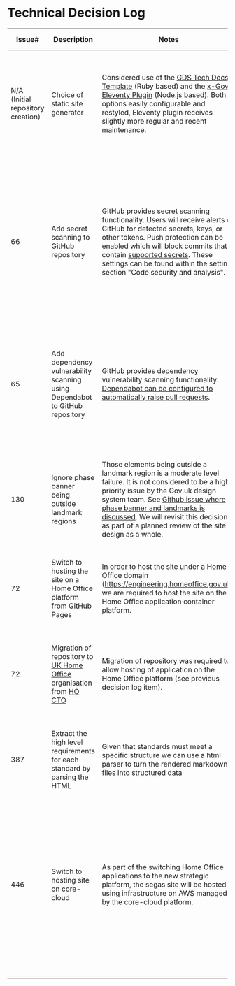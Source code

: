 # Technical Decision Log

| Issue#                            | Description                                                                                                                         | Notes                                                                                                                                                                                                                                                                                                                                                                                                                | Decision                                                                                                                                                                                                                                                                          | Decision Date | Further Information             |
|-----------------------------------|-------------------------------------------------------------------------------------------------------------------------------------|----------------------------------------------------------------------------------------------------------------------------------------------------------------------------------------------------------------------------------------------------------------------------------------------------------------------------------------------------------------------------------------------------------------------|-----------------------------------------------------------------------------------------------------------------------------------------------------------------------------------------------------------------------------------------------------------------------------------|---------------|---------------------------------|
| N/A (Initial repository creation) | Choice of static site generator                                                                                                     | Considered use of the [GDS Tech Docs Template](https://github.com/alphagov/tech-docs-template) (Ruby based) and the [x-Gov Eleventy Plugin](https://github.com/x-govuk/govuk-eleventy-plugin) (Node.js based). Both options easily configurable and restyled, Eleventy plugin receives slightly more regular and recent maintenance.                                                                                 | Use the x-Gov Eleventy Plugin for creation of this site, due to better in house familiarity with Node.js and better record of plugin maintenance.                                                                                                                                 | 2022-05-17    | None                            |
| 66                                | Add secret scanning to GitHub repository                                                                                            | GitHub provides secret scanning functionality. Users will receive alerts on GitHub for detected secrets, keys, or other tokens. Push protection can be enabled which will block commits that contain [supported secrets](https://docs.github.com/en/code-security/secret-scanning/secret-scanning-patterns#supported-secrets). These settings can be found within the settings section "Code security and analysis". | Enable "Secret scanning" with "Push protection" within repository settings. Organisation administrators, repository administrators and teams with the security manager role will receive alerts when scan detects a secret.                                                       | 2023-06-01    | None                            |
| 65                                | Add dependency vulnerability scanning using Dependabot to GitHub repository                                                         | GitHub provides dependency vulnerability scanning functionality. [Dependabot can be configured to automatically raise pull requests](https://docs.github.com/en/enterprise-cloud@latest/code-security/dependabot/dependabot-version-updates/configuring-dependabot-version-updates).                                                                                                                                 | Dependabot configured to scan npm dependencies daily and github-actions dependencies weekly. These differ due to anticipated update cadence.                                                                                                                                      | 2023-06-02    | None                            |
| 130                               | Ignore phase banner being outside landmark regions                                                                                  | Those elements being outside a landmark region is a moderate level failure. It is not considered to be a high priority issue by the Gov.uk design system team. See [Github issue where phase banner and landmarks is discussed](https://github.com/alphagov/govuk-frontend/issues/1604). We will revisit this decision as part of a planned review of the site design as a whole.                                    | Axe-core has been configured to ignore elements with a `data-axe-exclude` attribute. This has been added to the phase banner and breadcrumbs.                                                                                                                                     | 2023-06-16    | None                            |
| 72                                | Switch to hosting the site on a Home Office platform from GitHub Pages                                                              | In order to host the site under a Home Office domain (https://engineering.homeoffice.gov.uk), we are required to host the site on the Home Office application container platform.                                                                                                                                                                                                                                    | Deployment actions updated to deploy to Home Office platform.                                                                                                                                                                                                                     | 2023-06-13    | Superseded by decision log 446  |  
| 72                                | Migration of repository to [UK Home Office](https://github.com/UKHomeOffice) organisation from [HO CTO](https://github.com/HO-CTO/) | Migration of repository was required to allow hosting of application on the Home Office platform (see previous decision log item).                                                                                                                                                                                                                                                                                   | Migration of repository to  [UK Home Office](https://github.com/UKHomeOffice/engineering-guidance-and-standards). The [previous repository location](https://github.com/HO-CTO/engineering-guidance-and-standards) has been updated to provide a redirection to the new location. | 2023-06-13    | None                            | 
 | 387                               | Extract the high level requirements for each standard by parsing the HTML                                                           | Given that standards must meet a specific structure we can use a html parser to turn the rendered markdown files into structured data                                                                                                                                                                                                                                                                                | Use [parse5](https://parse5.js.org/) to extract structured data from standards documents                                                                                                                                                                                          | 2024-03-01    | None                            |
| 446                               | Switch to hosting site on core-cloud                                                                                                | As part of the switching Home Office applications to the new strategic platform, the segas site will be hosted using infrastructure on AWS managed by the core-cloud platform.                                                                                                                                                                                                                                       | The site will use a GitHub action and an AWS role linked to the repository to sync the site to an S3 bucket provided by the core-cloud platform. The platform will handle serving the site's files from the provided bucket using a CloudFront distribution.                      | 2024-08-16    | This supersedes decision log 72 |
